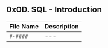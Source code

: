 ## 0x0D. SQL - Introduction

| File Name | Description     |
| ------------ | ------------    |
| `#-####` | --- |
